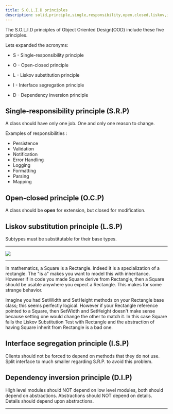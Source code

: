 ```yaml
---
title: S.O.L.I.D principles
description: solid,principle,single,responsibility,open,closed,liskov,interface,dependency
---
```


The S.O.L.I.D principles of Object Oriented Design(OOD) include these five principles.

Lets expanded the acronyms:

* S - Single-responsibility principle

* O - Open-closed principle

* L - Liskov substitution principle

* I - Interface segregation principle

* D - Dependency inversion principle

## Single-responsibility principle (S.R.P)

A class should have only one job. One and only one reason to change.

Examples of responsibilities :
* Persistence
* Validation
* Notification
* Error Handling
* Logging
* Formatting
* Parsing
* Mapping

## Open-closed principle (O.C.P)

A class should be **open** for extension, but closed for modification.

## Liskov substitution principle (L.S.P)

Subtypes must be substitutable for their base types.


---

![]({{site.baseurl}}/images/LiskovSubtitutionPrinciple.jpg)

---


In mathematics, a Square is a Rectangle. Indeed it is a specialization
of a rectangle. The "is a" makes you want to model this with inheritance.
However if in code you made Square derive from Rectangle, then a Square
should be usable anywhere you expect a Rectangle. This makes for some strange behavior.

Imagine you had SetWidth and SetHeight methods on your Rectangle base
class; this seems perfectly logical. However if your Rectangle reference
pointed to a Square, then SetWidth and SetHeight doesn't make sense because
setting one would change the other to match it. In this case Square fails
the Liskov Substitution Test with Rectangle and the abstraction of having
Square inherit from Rectangle is a bad one.

## Interface segregation principle (I.S.P)

Clients should not be forced to depend on methods that they do not use.
Split interface to much smaller regarding S.R.P. to avoid this problem.

## Dependency inversion principle (D.I.P)

High level modules should NOT depend on low level modules, both should
depend on abstractions. Abstractions should NOT depend on details. Details
should depend upon abstractions.

---

